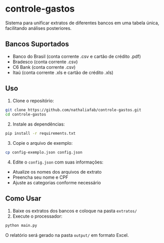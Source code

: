 # controle-gastos

Sistema para unificar extratos de diferentes bancos em uma tabela única, facilitando análises posteriores.

## Bancos Suportados

- Banco do Brasil (conta corrente .csv e cartão de crédito .pdf)
- Bradesco (conta corrente .csv)
- C6 Bank (conta corrente .csv)
- Itaú (conta corrente .xls e cartão de crédito .xls)

## Uso

1. Clone o repositório:

```bash
git clone https://github.com/nathaliafab/controle-gastos.git
cd controle-gastos
```

2. Instale as dependências:

```bash
pip install -r requirements.txt
```

3. Copie o arquivo de exemplo:

```bash
cp config-exemplo.json config.json
```

4. Edite o `config.json` com suas informações:

- Atualize os nomes dos arquivos de extrato
- Preencha seu nome e CPF
- Ajuste as categorias conforme necessário

## Como Usar

1. Baixe os extratos dos bancos e coloque na pasta `extratos/`
2. Execute o processador:

```bash
python main.py
```

O relatório será gerado na pasta `output/` em formato Excel.
